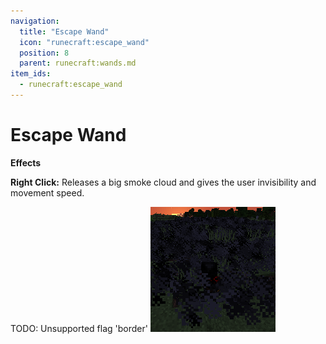 ```yaml
---
navigation:
  title: "Escape Wand"
  icon: "runecraft:escape_wand"
  position: 8
  parent: runecraft:wands.md
item_ids:
  - runecraft:escape_wand
---
```


# Escape Wand

<ItemImage id="runecraft:escape_wand" />

**__Effects__** 

**Right Click:** 
Releases a big smoke cloud and gives the user invisibility and movement speed.



TODO: Unsupported flag 'border'
![](escape_wand.png)



<Recipe id="runecraft:wands/rune_scriber_wand_escape" />


